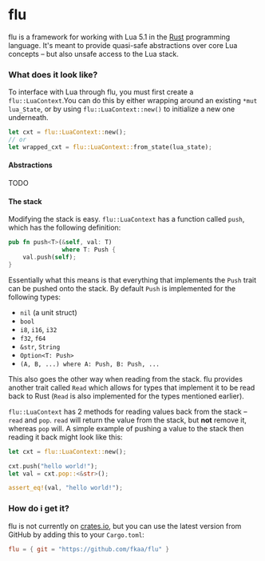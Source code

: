 # flu
flu is a framework for working with Lua 5.1 in the [Rust](https://www.rust-lang.org/) programming language. It's meant to provide quasi-safe abstractions over core Lua concepts – but also unsafe access to the Lua stack.

### What does it look like?
To interface with Lua through flu, you must first create a `flu::LuaContext`.You can do this by either wrapping around an existing `*mut lua_State`, or by using `flu::LuaContext::new()` to initialize a new one underneath.

```rust
let cxt = flu::LuaContext::new();
// or
let wrapped_cxt = flu::LuaContext::from_state(lua_state);
```

#### Abstractions
TODO

#### The stack
Modifying the stack is easy. `flu::LuaContext` has a function called `push`, which has the following definition:

```rust
pub fn push<T>(&self, val: T)
               where T: Push {
    val.push(self);
}
```

Essentially what this means is that everything that implements the `Push` trait can be pushed onto the stack. By default `Push` is implemented for the following types:
* `nil` (a unit struct)
* `bool`
* `i8`, `i16`, `i32`
* `f32`, `f64`
* `&str`, `String`
* `Option<T: Push>`
* `(A, B, ...) where A: Push, B: Push, ...`

This also goes the other way when reading from the stack. flu provides another trait called `Read` which allows for types that implement it to be read back to Rust (`Read` is also implemented for the types mentioned earlier).

`flu::LuaContext` has 2 methods for reading values back from the stack – `read` and `pop`. `read` will return the value from the stack, but **not** remove it, whereas `pop` will. A simple example of pushing a value to the stack then reading it back might look like this:

```rust
let cxt = flu::LuaContext::new();

cxt.push("hello world!");
let val = cxt.pop::<&str>();

assert_eq!(val, "hello world!");
```

### How do i get it?
flu is not currently on [crates.io](https://crates.io/), but you can use the latest version from GitHub by adding this to your `Cargo.toml`:

```toml
flu = { git = "https://github.com/fkaa/flu" }
```
